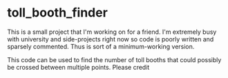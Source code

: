# toll_booth_finder

This is a small project that I'm working on for a friend. I'm extremely busy with university and side-projects right now so code is poorly written and sparsely commented. Thus is sort of a minimum-working version.

This code can be used to find the number of toll booths that could possibly be crossed between multiple points. Please credit 
